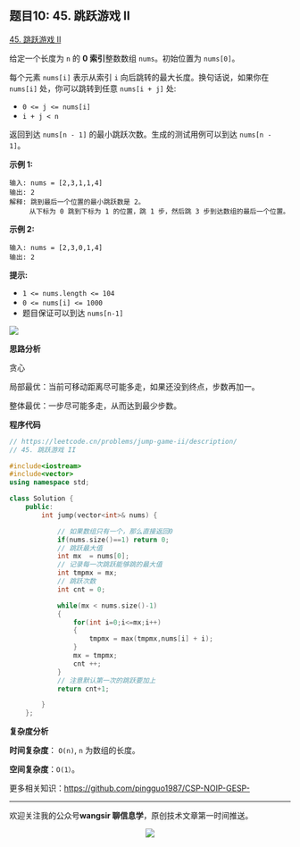 ﻿## 题目10: 45. 跳跃游戏 II

[45. 跳跃游戏 II](https://leetcode.cn/problems/jump-game-ii/)

给定一个长度为 `n` 的 **0 索引**整数数组 `nums`。初始位置为 `nums[0]`。

每个元素 `nums[i]` 表示从索引 `i` 向后跳转的最大长度。换句话说，如果你在 `nums[i]` 处，你可以跳转到任意 `nums[i + j]` 处:

- `0 <= j <= nums[i]` 
- `i + j < n`

返回到达 `nums[n - 1]` 的最小跳跃次数。生成的测试用例可以到达 `nums[n - 1]`。

 

**示例 1:**

```
输入: nums = [2,3,1,1,4]
输出: 2
解释: 跳到最后一个位置的最小跳跃数是 2。
     从下标为 0 跳到下标为 1 的位置，跳 1 步，然后跳 3 步到达数组的最后一个位置。
```

**示例 2:**

```
输入: nums = [2,3,0,1,4]
输出: 2
```

 

**提示:**

- `1 <= nums.length <= 104`
- `0 <= nums[i] <= 1000`
- 题目保证可以到达 `nums[n-1]`

<img src ="https://cdn.jsdelivr.net/gh/pingguo1987/CSP-NOIP-GESP-/image/pic/贪心/贪心_题目10：45. 跳跃游戏 II/image-20250418123705892.png" />

**思路分析**

贪心

局部最优：当前可移动距离尽可能多走，如果还没到终点，步数再加一。

整体最优：一步尽可能多走，从而达到最少步数。



**程序代码**

```c++
// https://leetcode.cn/problems/jump-game-ii/description/
// 45. 跳跃游戏 II

#include<iostream>
#include<vector>
using namespace std;

class Solution {
    public:
        int jump(vector<int>& nums) {

            // 如果数组只有一个，那么直接返回0
            if(nums.size()==1) return 0;
            // 跳跃最大值
            int mx  = nums[0];
            // 记录每一次跳跃能够跳的最大值
            int tmpmx = mx;
            // 跳跃次数
            int cnt = 0;

            while(mx < nums.size()-1)
            {
                for(int i=0;i<=mx;i++)
                {
                    tmpmx = max(tmpmx,nums[i] + i);
                }
                mx = tmpmx;
                cnt ++;
            }
            // 注意默认第一次的跳跃要加上
            return cnt+1;

        }
    };

```

**复杂度分析**

**时间复杂度**： `O(n)`, `n` 为数组的长度。

**空间复杂度**：`O(1）`。



更多相关知识：https://github.com/pingguo1987/CSP-NOIP-GESP-

---

欢迎关注我的公众号**wangsir 聊信息学**，原创技术文章第一时间推送。

<center>
    <img src="https://cdn.jsdelivr.net/gh/pingguo1987/CSP-NOIP-GESP-/image/pic/公众号-扫码版.png">
</center>
